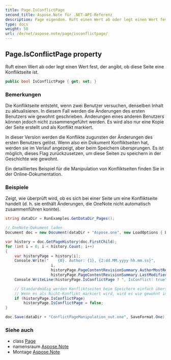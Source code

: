 ```yaml
---
title: Page.IsConflictPage
second_title: Aspose.Note für .NET-API-Referenz
description: Page eigendom. Ruft einen Wert ab oder legt einen Wert fest der angibt ob diese Seite eine Konfliktseite ist.
type: docs
weight: 50
url: /de/net/aspose.note/page/isconflictpage/
---
```

## Page.IsConflictPage property

Ruft einen Wert ab oder legt einen Wert fest, der angibt, ob diese Seite eine Konfliktseite ist.

```csharp
public bool IsConflictPage { get; set; }
```

### Bemerkungen

Die Konfliktseite entsteht, wenn zwei Benutzer versuchen, denselben Inhalt zu aktualisieren. In diesem Fall werden die Änderungen des ersten Benutzers wie gewohnt geschrieben. Änderungen eines anderen Benutzers können jedoch nicht zusammengeführt werden. Es wird also nur eine Kopie der Seite erstellt und als Konflikt markiert.

In dieser Version werden die Konflikte zugunsten der Änderungen des ersten Benutzers gelöst. Wenn also ein Dokument Konfliktseiten hat, werden sie im Verlauf angezeigt, aber beim Speichern übersprungen. Es ist möglich, dieses Flag zurückzusetzen, um diese Seiten zu speichern in der Geschichte wie gewohnt.

Ein detailliertes Beispiel für die Manipulation von Konfliktseiten finden Sie in der Online-Dokumentation.

### Beispiele

Zeigt, wie überprüft wird, ob es sich bei einer Seite um eine Konfliktseite handelt (d. h. sie enthält Änderungen, die OneNote nicht automatisch zusammenführen konnte).

```csharp
string dataDir = RunExamples.GetDataDir_Pages();

// OneNote-Dokument laden
Document doc = new Document(dataDir + "Aspose.one", new LoadOptions { LoadHistory = true });

var history = doc.GetPageHistory(doc.FirstChild);
for (int i = 0; i < history.Count; i++)
{
    var historyPage = history[i];
    Console.Write("    {0}. Author: {1}, {2:dd.MM.yyyy hh.mm.ss}",
                    i,
                    historyPage.PageContentRevisionSummary.AuthorMostRecent,
                    historyPage.PageContentRevisionSummary.LastModifiedTime);
    Console.WriteLine(historyPage.IsConflictPage ? ", IsConflict: true" : string.Empty);

    // Standardmäßig werden Konfliktseiten beim Speichern einfach übersprungen.
    // Wenn es als Nicht-Konflikt markiert wird, wird es wie gewohnt im Verlauf gespeichert.
    if (historyPage.IsConflictPage)
        historyPage.IsConflictPage = false;
}

doc.Save(dataDir + "ConflictPageManipulation_out.one", SaveFormat.One);
```

### Siehe auch

* class [Page](../)
* namensraum [Aspose.Note](../../page/)
* Montage [Aspose.Note](../../../)


